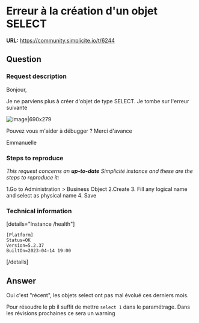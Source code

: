 # Erreur à la création d'un objet SELECT

**URL:** https://community.simplicite.io/t/6244

## Question
### Request description

Bonjour,

Je ne parviens plus à créer d'objet de type SELECT. 
Je tombe sur l'erreur suivante

![image|690x279](upload://1qUlwrcdaQWGEMdQTHvnKnXhVlL.png)

Pouvez vous m'aider à débugger ?
Merci d'avance

Emmanuelle

### Steps to reproduce

*This request concerns an **up-to-date** Simplicité instance
and these are the steps to reproduce it:*

1.Go to Administration > Business Object
2.Create
3. Fill any logical name and select as physical name
4. Save

### Technical information

[details="Instance /health"]
```text
[Platform]
Status=OK
Version=5.2.37
BuiltOn=2023-04-14 19:00
```
[/details]

## Answer
Oui c'est "récent", les objets select ont pas mal évolué ces derniers mois.

Pour résoudre le pb il suffit de mettre `select 1` dans le paramétrage. Dans les révisions prochaines ce sera un warning
